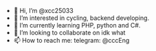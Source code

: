 - 👋 Hi, I’m @xcc25033
- 👀 I’m interested in cycling, backend developing.
- 🌱 I’m currently learning PHP, python and C#.
- 💞️ I’m looking to collaborate on idk what
- 📫 How to reach me:
 telegram: @cccEng

<!---
xcc25033/xcc25033 is a ✨ special ✨ repository because its `heyguys.md` (this file) appears on your GitHub profile.
You can click the Preview link to take a look at your changes.
--->
